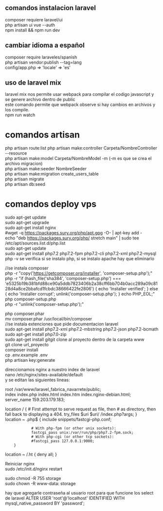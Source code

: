 ## comandos instalacion laravel
composer requiere laravel/ui <br/>
php artisan ui vue --auth <br/>
npm install && npm run dev <br/>

## cambiar idioma a español
composer require laraveles/spanish <br/>
php artisan vendor:publish --tag=lang <br/>
config/app.php => 'locale' => 'es' <br/>

## uso de laravel mix
laravel mix nos permite usar webpack para compilar el codigo javascript y se genere archivo dentro de public <br/>
este comando permite que webpack observe si hay cambios en archivos y los compile. <br/>
npm run watch <br/>

# comandos artisan
php artisan route:list
php artisan make:controller Carpeta/NombreController --resource <br/>
php artisan make:model Carpeta/NombreModel -m (-m es que se crea el archivo migracion) <br/>
php artisan make:seeder NombreSeeder <br/>
php artisan make:migration create_users_table <br/>
php artisan migrate  <br/>
php artisan db:seed <br/>

# comandos deploy vps
sudo apt-get update <br/>
sudo apt-get upgrade <br/>
sudo apt-get install nginx <br/>
#wget -q https://packages.sury.org/php/apt.gpg -O- | apt-key add - <br/>
echo "deb https://packages.sury.org/php/ stretch main" | sudo tee /etc/apt/sources.list.d/php.list <br/>
sudo apt-get update <br/>
sudo apt-get install php7.2 php7.2-fpm php7.2-cli php7.2-xml php7.2-mysql<br/>
php -v se verifica si se instalo php, si se instalo apache hay que eliminarlo<br/>

//se instala composer<br/>
php -r "copy('https://getcomposer.org/installer', 'composer-setup.php');"<br/>
php -r "if (hash_file('sha384', 'composer-setup.php') === 'e5325b19b381bfd88ce90a5ddb7823406b2a38cff6bb704b0acc289a09c8128d4a8ce2bbafcd1fcbdc38666422fe2806') { echo 'Installer verified'; } else { echo 'Installer corrupt'; unlink('composer-setup.php'); } echo PHP_EOL;"<br/>
php composer-setup.php<br/>
php -r "unlink('composer-setup.php');"<br/>

php composer.phar<br/>
mv composer.phar /usr/local/bin/composer<br/>
//se instala extenciones que pide documentacion laravel<br/>
sudo apt-get install php7.2-xml php7.2-mbstring php7.2-json php7.2-bcmath<br/>
sudo apt-get install php7.0-zip <br/>
sudo apt-get install gitgit clone al proyecto dentro de la carpeta www<br/>
git clone url_proyecto<br/>
composer install<br/>
cp .env.example .env<br/>
php artisan key:generate<br/>

direccionamos nginx a nuestro index de laravel<br/>
nano /etc/nginx/sites-available/default<br/>
y se editan las siguientes lineas:<br/>

root /var/www/laravel_fabrica_navarrete/public;<br/>
index index.php index.html index.htm index.nginx-debian.html;<br/>
server_name 159.203.179.183;<br/>

location / {
        # First attempt to serve request as file, then
        # as directory, then fall back to displaying a 404.
        try_files $uri $uri/ /index.php?args;
}<br/>
location ~ \.php$ {
                include snippets/fastcgi-php.conf;

                # With php-fpm (or other unix sockets):
                fastcgi_pass unix:/var/run/php/php7.2-fpm.sock;
                # With php-cgi (or other tcp sockets):
                #fastcgi_pass 127.0.0.1:9000;
        }
 location ~ /\.ht {
                deny all;
        }<br/>

Reiniciar nginx<br/>
sudo /etc/init.d/nginx restart<br/>

sudo chmod -R 755 storage<br/>
sudo chown -R www-data: storage<br/>

hay que agregarle contraseña al usuario root para que funcione los select de laravel
ALTER USER 'root'@'localhost' IDENTIFIED WITH mysql_native_password BY 'password';



